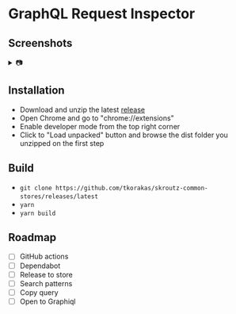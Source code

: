 # GraphQL Request Inspector

## Screenshots
<details><summary>📷</summary>

![Variables](./assets/screenshots/variables.png)
![Response](./assets/screenshots/response.png)
![Query](./assets/screenshots/query.png)

</details>

## Installation

- Download and unzip the latest [release](https://github.com/tkorakas/skroutz-common-stores/releases/latest)
- Open Chrome and go to "chrome://extensions"
- Enable developer mode from the top right corner
- Click to "Load unpacked" button and browse the dist folder you unzipped on the first step

## Build

- `git clone https://github.com/tkorakas/skroutz-common-stores/releases/latest`
- `yarn`
- `yarn build`

## Roadmap

- [ ] GitHub actions
- [ ] Dependabot
- [ ] Release to store
- [ ] Search patterns
- [ ] Copy query
- [ ] Open to Graphiql